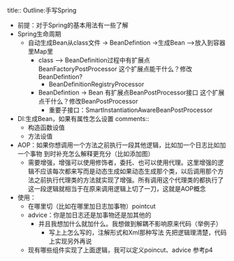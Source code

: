 title:: Outline:手写Spring

- 前提：对于Spring的基本用法有一些了解
- Spring生命周期
	- 自动生成Bean从class文件 -> BeanDefintion ->生成Bean  -->放入到容器里Map里
		- class --> BeanDefinition过程中有扩展点BeanFactoryPostProcessor
		  这个扩展点能干什么？修改BeanDefintion?
			- BeanDefinitionRegistryProcessor
		- BeanDefintion -> Bean 有扩展点BeanPostProcessor接口
		  这个扩展点干什么？修改BeanPostProcessor
			- 重要子接口：SmartInstantiationAwareBeanPostProcessor
- DI:生成Bean，如果有属性怎么设置
  comments::
	- 构造函数设值
	- 方法设值
- AOP：如果你想调用一个方法之前执行一段其他逻辑，比如加一个日志比如加一个事物
  到时补充怎么解释更充分（比如添加图）
	- 需要增强，增强可以使用修饰者，委托、也可以使用代理。这里增强的逻辑不应该每次都来写而是动态生成如果动态生成那个类，以后调用那个方法之前执行代理类的方法就实现了增强。所有调用这个代理类的都执行了这一段逻辑就相当于在原来调用逻辑上切了一刀，这就是AOP概念
- 使用：
	- 在哪里切（比如在哪里加日志加事物）pointcut
	- advice：你是加日志还是加事物还是加其他的
		- 并且我想加什么就加什么。我想做到解耦不影响原来代码（举例子）
			- 写上上怎么写的，注解形式和Xml那种写法
			  先把逻辑理清楚，代码上实现另外再说
	- 现有哪些组件实现了上面逻辑，我可以定义poincut、advice
	  参考p4